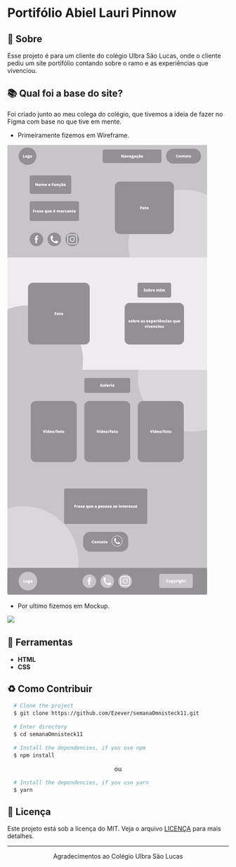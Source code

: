 # Portifólio Abiel Lauri Pinnow

## 📘 Sobre

Esse projeto é para um cliente do colégio Ulbra São Lucas, onde o cliente pediu um site portifólio contando sobre o ramo e as experiências que vivenciou.

## 📚 Qual foi a base do site?

Foi criado junto ao meu colega do colégio, que tivemos a ideia de fazer no Figma com base no que tive em mente.
- Primeiramente fizemos em Wireframe.
  
<img src="./Projeto Ulbra/img/wireframe.jpg" />

- Por ultimo fizemos em Mockup.

<img src="./img/mockup.jpg"/>

## 🔨 Ferramentas

- **HTML**
- **CSS**

## ♻️ Como Contribuir

```bash
  # Clone the project
  $ git clone https://github.com/Ezever/semanaOmnisteck11.git
```

```bash
  # Enter directory
  $ cd semanaOmnisteck11
```

```bash
  # Install the dependencies, if you use npm
  $ npm install
```

<p align="center">ou</p>

```bash
  # Install the dependencies, if you use yarn
  $ yarn
```

## 📜 Licença

Este projeto está sob a licença do MIT. Veja o arquivo <a href="https://github.com/Japolina/Abiel_Site/blob/main/LICENSE">LICENÇA</a> para mais detalhes.

---

<p align="center">Agradecimentos ao Colégio Ulbra São Lucas</p>
